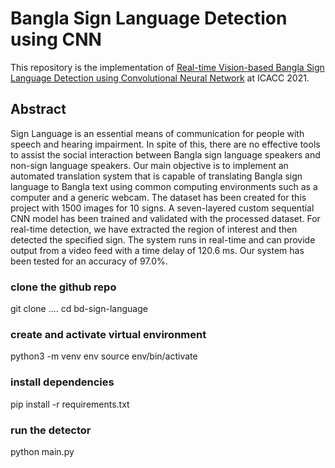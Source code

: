 # Bangla Sign Language Detection using CNN

This repository is the implementation of [Real-time Vision-based Bangla Sign Language Detection using Convolutional Neural Network](https://ieeexplore.ieee.org/document/9708141) at ICACC 2021.   

## Abstract
Sign Language is an essential means of communication for people with speech and hearing impairment. In spite of this, there are no effective tools to assist the social interaction between Bangla sign language speakers and non-sign language speakers. Our main objective is to implement an automated translation system that is capable of translating Bangla sign language to Bangla text using common computing environments such as a computer and a generic webcam. The dataset has been created for this project with 1500 images for 10 signs. A seven-layered custom sequential CNN model has been trained and validated with the processed dataset. For real-time detection, we have extracted the region of interest and then detected the specified sign. The system runs in real-time and can provide output from a video feed with a time delay of 120.6 ms. Our system has been tested for an accuracy of 97.0%.

### clone the github repo
git clone ....
cd bd-sign-language

### create and activate virtual environment

python3 -m venv env
source env/bin/activate

### install dependencies
pip install -r requirements.txt

### run the detector

python main.py
